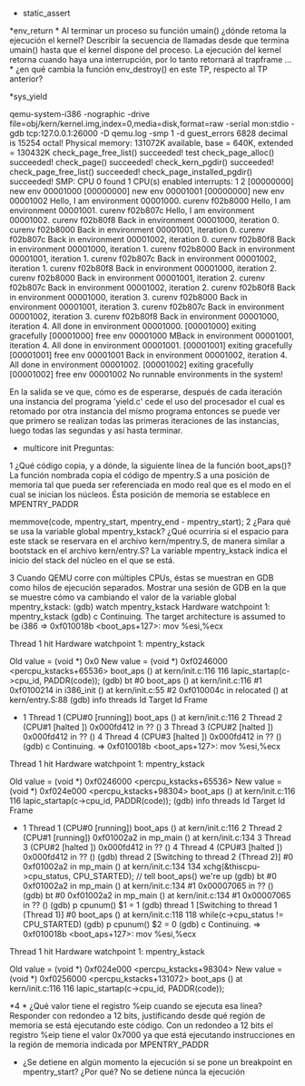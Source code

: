 * static_assert

*env_return
    * Al terminar un proceso su función umain() ¿dónde retoma la ejecución el kernel?
 Describir la secuencia de llamadas desde que termina umain() hasta que el kernel
 dispone del proceso.
    La ejecución del kernel retorna cuando haya una interrupción, por lo tanto retornará al trapframe ...
    * ¿en qué cambia la función env_destroy() en este TP, respecto al TP anterior?
    
*sys_yield

qemu-system-i386 -nographic -drive file=obj/kern/kernel.img,index=0,media=disk,format=raw -serial mon:stdio -gdb tcp:127.0.0.1:26000 -D qemu.log -smp 1  -d guest_errors
6828 decimal is 15254 octal!
Physical memory: 131072K available, base = 640K, extended = 130432K
check_page_free_list() succeeded!
test
check_page_alloc() succeeded!
check_page() succeeded!
check_kern_pgdir() succeeded!
check_page_free_list() succeeded!
check_page_installed_pgdir() succeeded!
SMP: CPU 0 found 1 CPU(s)
enabled interrupts: 1 2
[00000000] new env 00001000
[00000000] new env 00001001
[00000000] new env 00001002
Hello, I am environment 00001000.
curenv f02b8000 
Hello, I am environment 00001001.
curenv f02b807c 
Hello, I am environment 00001002.
curenv f02b80f8 
Back in environment 00001000, iteration 0.
curenv f02b8000 
Back in environment 00001001, iteration 0.
curenv f02b807c 
Back in environment 00001002, iteration 0.
curenv f02b80f8 
Back in environment 00001000, iteration 1.
curenv f02b8000 
Back in environment 00001001, iteration 1.
curenv f02b807c 
Back in environment 00001002, iteration 1.
curenv f02b80f8 
Back in environment 00001000, iteration 2.
curenv f02b8000 
Back in environment 00001001, iteration 2.
curenv f02b807c 
Back in environment 00001002, iteration 2.
curenv f02b80f8 
Back in environment 00001000, iteration 3.
curenv f02b8000 
Back in environment 00001001, iteration 3.
curenv f02b807c 
Back in environment 00001002, iteration 3.
curenv f02b80f8 
Back in environment 00001000, iteration 4.
All done in environment 00001000.
[00001000] exiting gracefully
[00001000] free env 00001000
MBack in environment 00001001, iteration 4.
All done in environment 00001001.
[00001001] exiting gracefully
[00001001] free env 00001001
Back in environment 00001002, iteration 4.
All done in environment 00001002.
[00001002] exiting gracefully
[00001002] free env 00001002
No runnable environments in the system!

En la salida se ve que, cómo es de esperarse, después de cada iteración una instancia del  programa 'yield.c' cede el uso del procesador el cual es retomado por otra instancia del mísmo programa entonces se puede ver que primero se realizan todas las primeras iteraciones de las instancias, luego todas las segundas y así hasta terminar.

* multicore init
Preguntas:

1 ¿Qué código copia, y a dónde, la siguiente línea de la función boot_aps()?
    La función nombrada copia el código de mpentry.S a una posición de memoria tal que pueda ser referenciada en modo real que es el modo en el cual se inician los núcleos. Ésta posición de memoria se establece en MPENTRY_PADDR
    
memmove(code, mpentry_start, mpentry_end - mpentry_start);
2 ¿Para qué se usa la variable global mpentry_kstack? ¿Qué ocurriría si el espacio para este stack se reservara en el archivo
 kern/mpentry.S, de manera similar a bootstack en el archivo kern/entry.S?
    La variable mpentry_kstack indica el inicio del stack del núcleo en el que se está.

3 Cuando QEMU corre con múltiples CPUs, éstas se muestran en GDB como hilos de ejecución separados. Mostrar una sesión de GDB en la
 que se muestre cómo va cambiando el valor de la variable global mpentry_kstack:
 (gdb) watch mpentry_kstack
Hardware watchpoint 1: mpentry_kstack
(gdb) c
Continuing.
The target architecture is assumed to be i386
=> 0xf010018b <boot_aps+127>:	mov    %esi,%ecx

Thread 1 hit Hardware watchpoint 1: mpentry_kstack

Old value = (void *) 0x0
New value = (void *) 0xf0246000 <percpu_kstacks+65536>
boot_aps () at kern/init.c:116
116			lapic_startap(c->cpu_id, PADDR(code));
(gdb) bt
#0  boot_aps () at kern/init.c:116
#1  0xf0100214 in i386_init () at kern/init.c:55
#2  0xf010004c in relocated () at kern/entry.S:88
(gdb) info threads
  Id   Target Id         Frame 
* 1    Thread 1 (CPU#0 [running]) boot_aps () at kern/init.c:116
  2    Thread 2 (CPU#1 [halted ]) 0x000fd412 in ?? ()
  3    Thread 3 (CPU#2 [halted ]) 0x000fd412 in ?? ()
  4    Thread 4 (CPU#3 [halted ]) 0x000fd412 in ?? ()
(gdb) c
Continuing.
=> 0xf010018b <boot_aps+127>:	mov    %esi,%ecx

Thread 1 hit Hardware watchpoint 1: mpentry_kstack

Old value = (void *) 0xf0246000 <percpu_kstacks+65536>
New value = (void *) 0xf024e000 <percpu_kstacks+98304>
boot_aps () at kern/init.c:116
116			lapic_startap(c->cpu_id, PADDR(code));
(gdb) info threads
  Id   Target Id         Frame 
* 1    Thread 1 (CPU#0 [running]) boot_aps () at kern/init.c:116
  2    Thread 2 (CPU#1 [running]) 0xf01002a2 in mp_main () at kern/init.c:134
  3    Thread 3 (CPU#2 [halted ]) 0x000fd412 in ?? ()
  4    Thread 4 (CPU#3 [halted ]) 0x000fd412 in ?? ()
(gdb) thread 2
[Switching to thread 2 (Thread 2)]
#0  0xf01002a2 in mp_main () at kern/init.c:134
134		xchg(&thiscpu->cpu_status, CPU_STARTED); // tell boot_aps() we're up
(gdb) bt
#0  0xf01002a2 in mp_main () at kern/init.c:134
#1  0x00007065 in ?? ()
(gdb) bt 
#0  0xf01002a2 in mp_main () at kern/init.c:134
#1  0x00007065 in ?? ()
(gdb) p cpunum()
$1 = 1
(gdb) thread 1
[Switching to thread 1 (Thread 1)]
#0  boot_aps () at kern/init.c:118
118			while(c->cpu_status != CPU_STARTED)
(gdb) p cpunum()
$2 = 0
(gdb) c
Continuing.
=> 0xf010018b <boot_aps+127>:	mov    %esi,%ecx

Thread 1 hit Hardware watchpoint 1: mpentry_kstack

Old value = (void *) 0xf024e000 <percpu_kstacks+98304>
New value = (void *) 0xf0256000 <percpu_kstacks+131072>
boot_aps () at kern/init.c:116
116			lapic_startap(c->cpu_id, PADDR(code));

*4
    * ¿Qué valor tiene el registro %eip cuando se ejecuta esa línea?
    Responder con redondeo a 12 bits, justificando desde qué región de memoria se está ejecutando este código.
	    Con un redondeo a 12 bits el registro %eip tiene el valor 0x7000 ya que está ejecutando instrucciones en la región de memoria indicada por  MPENTRY_PADDR

   * ¿Se detiene en algún momento la ejecución si se pone un breakpoint en mpentry_start? ¿Por qué? 
    No se detiene núnca la ejecución 
